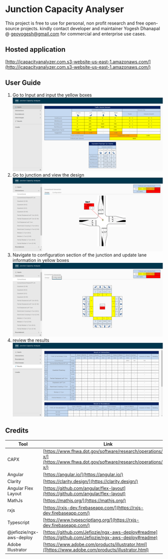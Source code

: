 # Junction Capacity Analyser

This project is free to use for personal, non profit research and free open-source projects. kindly contact developer and maintainer Yogesh Dhanapal @ geoyogesh@gmail.com for commercial and enterprise use cases. 


## Hosted application

[http://jcapacityanalyzer.com.s3-website-us-east-1.amazonaws.com/](http://jcapacityanalyzer.com.s3-website-us-east-1.amazonaws.com/)

## User Guide

1. Go to Input and input the yellow boxes
![Inputt](readme-images/input.PNG)
1. Go to junction and view the design
![Inputt](readme-images/conventinal-junction-design.PNG)
1. Navigate to configuration section of the junction and update lane information in yellow boxes
![Inputt](readme-images/conventinal-junction-configuration.PNG)
1. review the results
![Inputt](readme-images/results.PNG)




## Credits

Tool | Link
------------ | -------------
CAPX | [https://www.fhwa.dot.gov/software/research/operations/cap-x/](https://www.fhwa.dot.gov/software/research/operations/cap-x/)
Angular | [https://angular.io/](https://angular.io/)
Clarity | [https://clarity.design/](https://clarity.design/)
Angular Flex Layout | [https://github.com/angular/flex-layout](https://github.com/angular/flex-layout)
MathJs | [https://mathjs.org/](https://mathjs.org/)
rxjs | [https://rxjs-dev.firebaseapp.com/](https://rxjs-dev.firebaseapp.com/)
Typescript | [https://www.typescriptlang.org/](https://rxjs-dev.firebaseapp.com/)
@jefiozie/ngx-aws-deploy | [https://github.com/Jefiozie/ngx-aws-deploy#readme](https://github.com/Jefiozie/ngx-aws-deploy#readme)
Adobe Illustrator | [https://www.adobe.com/products/illustrator.html]([https://www.adobe.com/products/illustrator.html)
